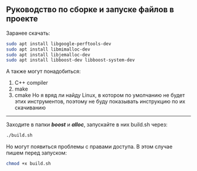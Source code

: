 Руководство по сборке и запуске файлов в проекте
-------------------------------------------------
Заранее скачать:
```bash
sudo apt install libgoogle-perftools-dev
sudo apt install libmimalloc-dev
sudo apt install libjemalloc-dev
sudo apt install libboost-dev libboost-system-dev
```
А также могут понадобиться:
1. C++ compiler
2. make
3. cmake
Но я вряд ли найду Linux, в котором по умолчанию не будет этих инструментов,
поэтому не буду показывать инструкцию по их скачиванию
-------------------------------------------------
Заходите в папки ***boost*** и ***alloc***, запускайте в них build.sh через:
```bash
./build.sh
```
Но могут появиться проблемы с правами доступа. В этом случае пишем перед запуском:
```bash
chmod +x build.sh
```